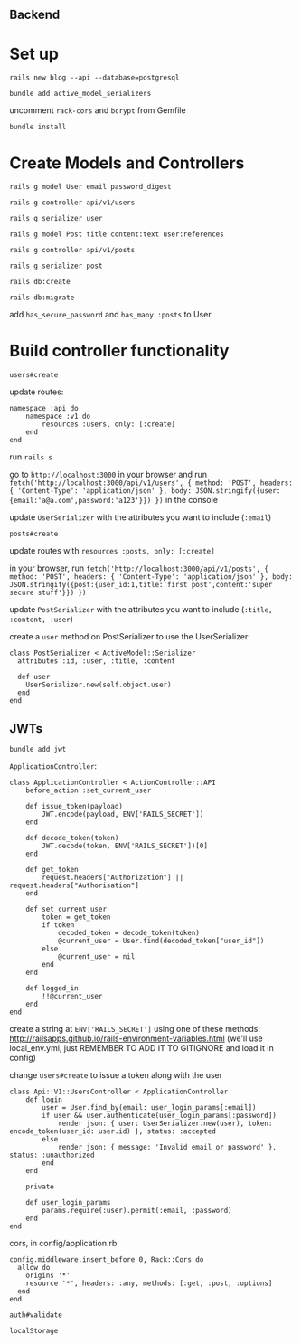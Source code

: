 ## Backend

# Set up

`rails new blog --api --database=postgresql`

`bundle add active_model_serializers`

uncomment `rack-cors` and `bcrypt` from Gemfile

`bundle install`

# Create Models and Controllers

`rails g model User email password_digest`

`rails g controller api/v1/users`

`rails g serializer user`

`rails g model Post title content:text user:references`

`rails g controller api/v1/posts`

`rails g serializer post`

`rails db:create`

`rails db:migrate`

add `has_secure_password` and `has_many :posts` to User

# Build controller functionality

`users#create`

update routes:

```
namespace :api do
    namespace :v1 do
        resources :users, only: [:create]
    end
end
```

run `rails s`

go to `http://localhost:3000` in your browser and run `fetch('http://localhost:3000/api/v1/users', { method: 'POST', headers: { 'Content-Type': 'application/json' }, body: JSON.stringify({user:{email:'a@a.com',password:'a123'}}) })` in the console

update `UserSerializer` with the attributes you want to include (`:email`)

`posts#create`

update routes with `resources :posts, only: [:create]`

in your browser, run `fetch('http://localhost:3000/api/v1/posts', { method: 'POST', headers: { 'Content-Type': 'application/json' }, body: JSON.stringify({post:{user_id:1,title:'first post',content:'super secure stuff'}}) })`

update `PostSerializer` with the attributes you want to include (`:title, :content, :user`)

create a `user` method on PostSerializer to use the UserSerializer:

```
class PostSerializer < ActiveModel::Serializer
  attributes :id, :user, :title, :content

  def user
    UserSerializer.new(self.object.user)
  end
end
```

## JWTs

`bundle add jwt`

`ApplicationController`:

```
class ApplicationController < ActionController::API
    before_action :set_current_user

    def issue_token(payload)
        JWT.encode(payload, ENV['RAILS_SECRET'])
    end

    def decode_token(token)
        JWT.decode(token, ENV['RAILS_SECRET'])[0]
    end

    def get_token
        request.headers["Authorization"] || request.headers["Authorisation"]
    end

    def set_current_user
        token = get_token
        if token
            decoded_token = decode_token(token)
            @current_user = User.find(decoded_token["user_id"])
        else
            @current_user = nil
        end
    end

    def logged_in
        !!@current_user
    end
end
```

create a string at `ENV['RAILS_SECRET']` using one of these methods: http://railsapps.github.io/rails-environment-variables.html (we'll use local_env.yml, just REMEMBER TO ADD IT TO GITIGNORE and load it in config)

change `users#create` to issue a token along with the user

```
class Api::V1::UsersController < ApplicationController
    def login
        user = User.find_by(email: user_login_params[:email])
        if user && user.authenticate(user_login_params[:password])
            render json: { user: UserSerializer.new(user), token: encode_token(user_id: user.id) }, status: :accepted
        else
            render json: { message: 'Invalid email or password' }, status: :unauthorized
        end
    end

    private

    def user_login_params
        params.require(:user).permit(:email, :password)
    end
end
```

cors, in config/application.rb

```
config.middleware.insert_before 0, Rack::Cors do
  allow do
    origins '*'
    resource '*', headers: :any, methods: [:get, :post, :options]
  end
end
```

`auth#validate`

`localStorage`
